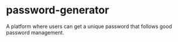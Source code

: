 # password-generator
A platform where users can get a unique password that follows good password management. 
